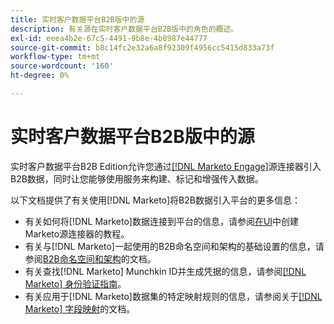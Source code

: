 ```yaml
---
title: 实时客户数据平台B2B版中的源
description: 有关源在实时客户数据平台B2B版中的角色的概述。
exl-id: eeea4b2e-67c5-4491-9b8e-4b8987e44777
source-git-commit: b8c14fc2e32a6a8f92309f4956cc5415d833a73f
workflow-type: tm+mt
source-wordcount: '160'
ht-degree: 0%

---
```


# 实时客户数据平台B2B版中的源

实时客户数据平台B2B Edition允许您通过[[!DNL Marketo Engage]](../../sources/connectors/adobe-applications/marketo/marketo.md)源连接器引入B2B数据，同时让您能够使用服务来构建、标记和增强传入数据。

以下文档提供了有关使用[!DNL Marketo]将B2B数据引入平台的更多信息：

* 有关如何将[!DNL Marketo]数据连接到平台的信息，请参阅[在UI](../../sources/tutorials/ui/create/adobe-applications/marketo.md)中创建Marketo源连接器的教程。
* 有关与[!DNL Marketo]一起使用的B2B命名空间和架构的基础设置的信息，请参阅[B2B命名空间和架构](../../sources/connectors/adobe-applications/marketo/marketo-namespaces.md)的文档。
* 有关查找[!DNL Marketo] Munchkin ID并生成凭据的信息，请参阅[[!DNL Marketo] 身份验证指南](../../sources/connectors/adobe-applications/marketo/marketo-auth.md)。
* 有关应用于[!DNL Marketo]数据集的特定映射规则的信息，请参阅关于[[!DNL Marketo] 字段映射](../../sources/connectors/adobe-applications//mapping/marketo.md)的文档。
